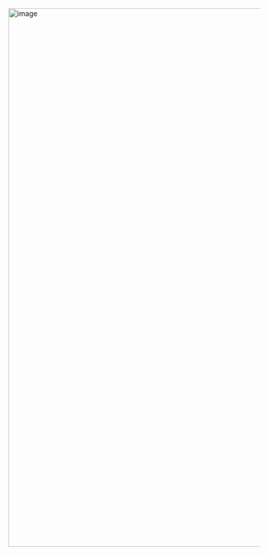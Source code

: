 <img width="1911" height="1079" alt="image" src="https://github.com/user-attachments/assets/59c988c6-4447-43d4-9fbd-27b2dc3c3ced" />
